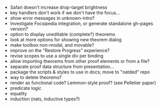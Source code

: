 * Safari doesn't increase drop-target brightness
* key handlers don't work if we don't have the focus...
* show error messages in unknown-intro?
* Investigate Focsipedia integration, or generate standalone gh-pages version?
* option to display uneditable (complete?) theorems
* look at more options for showing new theorem dialog
* make toolbox non-modal, and movable?
* improve on the "Restore Progress" experience?
* revise scopes to use a single div per binding
* allow importing theorems from other proof elements or from a file?
* separate proof data structure from presentation...
* package the scripts & styles to use in docs; move to "natded" repo
* way to delete theorems?
* render as functional code? Lemmon-style proof? (see Pelletier paper)
* predicate logic
* equality
* induction (nats, inductive types?)